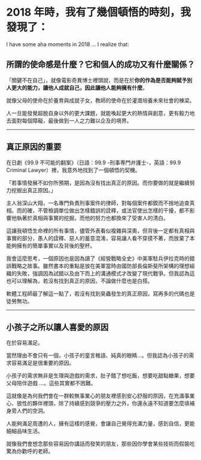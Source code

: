 # 2018 年時，我有了幾個頓悟的時刻，我發現了：

I have some aha moments in 2018 ... I realize that:


## 所謂的使命感是什麼？它和個人的成功又有什麼關係？

「關鍵不在自己」，就像電影奇異博士裡頭說，而是在於**你的作為是否能夠賦予別人更大的能力，讓他人成就自己，因此讓他人能夠擁有什麼**。

就像父母的使命在於養育與成就子女，教師的使命在於灌溉培養未來社會的棟梁。

人一旦能發覺超脫自身以外的更大課題，就能喚起更大的熱情與創意，更有毅力地去面對每個障礙，最後做到一人之力難以企及的境界。

---

## 真正原因的重要

在日劇《99.9 不可能的翻案》（日語：99.9 -刑事専門弁護士-，英語：99.9 Criminal Lawyer）裡，我意外地找到了一個頓悟的契機。

「若事情發展不如你所預期，是因為沒有找出真正的原因。而你要做的就是繼續努力挖掘出真正原因。」

主人翁深山大翔，一名專門負責刑事案件的律師，對每個案件都鍥而不捨地追查真相。而的確，不管檢調單位做出怎樣錯誤的詮釋，或法官使出怎樣的干擾，都不影響他執著於真相與事實的挖掘，而他的努力也都換來了受害人的清白。

這讓我頓悟生命裡的所有事情，儘管外表看似複雜與深奧，但背後一定都有真相與事實的部分，愚人的詮釋、惡人的蓄意混淆，容易讓人看不穿摸不著，而放棄了本能夠擁有的簡單事實以及背後的聖杯。

我會這麼思考，一個原因也是因為讀了《經營戰略全史》中美軍駐兵伊拉克時的錯誤戰略之故事。雖然書本的重點是放在美軍當時由國防部長倫斯斐所架構的理想組織的失敗，強調因為試錯以及由下而上的溝通模式才改變了現代戰爭。但我認為這也可以理解為，若沒有找到真正的原因，不論做什麼也是白搭。

軟體工程師最了解這一點了，若沒有找到臭蟲發生的真正原因，寫再多的代碼也是徒勞無功。

---

## 小孩子之所以讓人喜愛的原因

在於容易滿足。

當然理由不會只有一個，小孩子的童言稚語、純真的眼睛...。但我認為小孩子的需求容易滿足是很重要的原因。

小孩子的需求無非是生理與遊戲的需求，肚子餓了想吃飯，想要吃甜點糖果，想要父母陪伴遊戲 ...。這些其實都不困難。

這就像是為何我們會在一群較無事業心的朋友裡感到安心舒服的原因，在充滿事業心、狼性的夥伴裡頭，除了持續感到競爭的壓力之外，你還永遠不知道要怎麼填補身旁人們的空洞。

人能夠滿足周遭的人，擁有這樣的感覺，會讓自己覺得充滿力量，感到自信，更能細細品味生活。

就像我們會想念那些容易因你講話而發笑的朋友，那些因你學會某些技術而假裝吃驚為你歡呼的老師。
